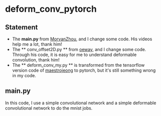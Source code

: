 # deform_conv_pytorch

## Statement
- The **main.py** from [MorvanZhou](https://github.com/MorvanZhou/PyTorch-Tutorial/blob/master/tutorial-contents/401_CNN.py),  and I change some code. His videos help me a lot, thank him!  
- The ** conv_offset2D.py ** from [oeway](https://github.com/oeway/pytorch-deform-conv), and I change some code. Through his code, it is easy for me to understand deformable convolution, thank him!  
- The ** deform_conv_my.py ** is transformed from the tensorflow version code of [maestrojeong](https://github.com/maestrojeong/deformable_convnet) to pytorch, but it's still something wrong in my code.  

## main.py
In this code, I use a simple convolutional network and a simple deformable convolutional network to do the mnist jobs.
